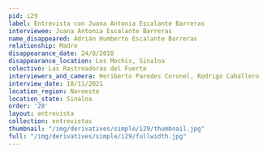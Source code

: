 ```yaml
---
pid: i29
label: Entrevista con Juana Antonia Escalante Barreras
interviewee: Juana Antonia Escalante Barreras
name_disappeared: Adrián Humberto Escalante Barreras
relationship: Madre
disappearance_date: 24/8/2018
disappearance_location: Los Mochis, Sinaloa
colectivo: Las Rastreadoras del Fuerte
interviewers_and_camera: Heriberto Paredes Coronel, Rodrigo Caballero
interview_date: 18/11/2021
location_region: Noroeste
location_state: Sinaloa
order: '28'
layout: entrevista
collection: entrevistas
thumbnail: "/img/derivatives/simple/i29/thumbnail.jpg"
full: "/img/derivatives/simple/i29/fullwidth.jpg"
---
```


